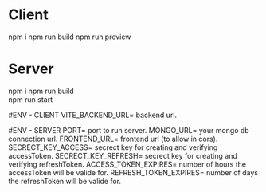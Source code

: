 # Client

npm i
npm run build
npm run preview

# Server

npm i
npm run build  
npm run start

#ENV - CLIENT
VITE_BACKEND_URL= backend url.

#ENV - SERVER
PORT= port to run server.
MONGO_URL= your mongo db connection url.
FRONTEND_URL= frontend url (to allow in cors).
SECRECT_KEY_ACCESS= secrect key for creating and verifying accessToken.
SECRECT_KEY_REFRESH= secrect key for creating and verifying refreshToken.
ACCESS_TOKEN_EXPIRES= number of hours the accessToken will be valide for.
REFRESH_TOKEN_EXPIRES= number of days the refreshToken will be valide for.
